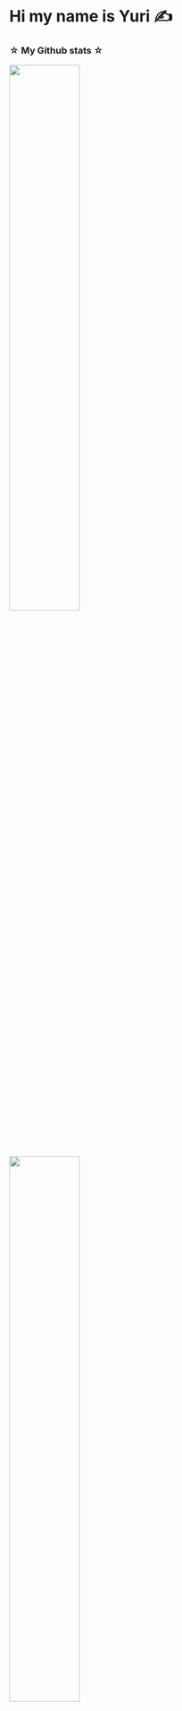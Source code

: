 # Hi my name is Yuri ✍️

### ☆ My Github stats ☆ 
<div>
  <a href="https://github.com/ywrite">
    <img height="50%" src="https://github-readme-stats.vercel.app/api?username=ywrite&show_icons=true&theme=radical&include_all_commits=true&count_private=true&hide=issues,prs" />
    <img height="50%" src="https://github-readme-stats.vercel.app/api/top-langs/?username=ywrite&layout=compact&langs_count=7&theme=radical" />
  </a>
</div>


### You can find me here  ✏️

<a href="mailto:yuried.cardoso@gmail.com">
  <img height="32" src="https://img.shields.io/badge/Gmail-D14836?style=for-the-badge&logo=gmail&logoColor=white">
</a>
<a href="https://www.instagram.com/_yuricardoso">
  <img height="32" src="https://img.shields.io/badge/Instagram-E4405F?style=for-the-badge&logo=instagram&logoColor=white">
</a>
<a href="https://www.linkedin.com/in/yurii-cardoso/">
  <img height="32" src="https://img.shields.io/badge/LinkedIn-0077B5?style=for-the-badge&logo=linkedin&logoColor=white">
</a>
